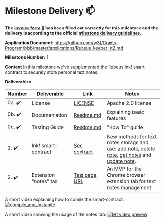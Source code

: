# Milestone Delivery :mailbox:

**The [invoice form :pencil:](https://docs.google.com/forms/d/e/1FAIpQLSfmNYaoCgrxyhzgoKQ0ynQvnNRoTmgApz9NrMp-hd8mhIiO0A/viewform) has been filled out correctly for this milestone and the delivery is according to the official [milestone delivery guidelines](https://github.com/w3f/Grants-Program/blob/master/docs/milestone-deliverables-guidelines.md).**

**Application Document:** https://github.com/w3f/Grants-Program/blob/master/applications/Rubeus_keeper_st2.md

**Milestone Number:** 1

**Context**
In this milestone we've supplemented the Rubeus Ink! smart contract to securely store personal text notes.

**Deliverables**

| Number                 | Deliverable           | Link                                                                                   | Notes                                                                                                                                                                                                                                                                                                                                                                                         |
| ---------------------- | --------------------- | -------------------------------------------------------------------------------------- | --------------------------------------------------------------------------------------------------------------------------------------------------------------------------------------------------------------------------------------------------------------------------------------------------------------------------------------------------------------------------------------------- |
| 0a. :heavy_check_mark: | License               | [LICENSE](https://github.com/bsn-si/rubeus-smartcontract/blob/main/LICENSE)            | Apache 2.0 license                                                                                                                                                                                                                                                                                                                                                                            |
| 0b. :heavy_check_mark: | Documentation         | [Readme.md](https://github.com/bsn-si/rubeus-smartcontract/blob/main/README.md)        | Explaining basic features                                                                                                                                                                                                                                                                                                                                                                     |
| 0c. :heavy_check_mark: | Testing Guide         | [Readme.md](https://github.com/bsn-si/rubeus-smartcontract/blob/main/README.md#how-to) | "How To" guide                                                                                                                                                                                                                                                                                                                                                                                |
| 1. :heavy_check_mark:  | Ink! smart-contract   | [See contract](https://github.com/bsn-si/rubeus-smartcontract/blob/main/lib.rs)        | New methods for text notes storage and use: [add note](https://github.com/bsn-si/rubeus-smartcontract/blob/main/lib.rs#L186), [delete note](https://github.com/bsn-si/rubeus-smartcontract/blob/main/lib.rs#L534), [get notes](https://github.com/bsn-si/rubeus-smartcontract/blob/main/lib.rs#L265) and [update note](https://github.com/bsn-si/rubeus-smartcontract/blob/main/lib.rs#L213). |
| 2. :heavy_check_mark:  | Extension “notes” tab | [Test page URL](https://bsn-si.github.io/rubeus/)                                      | An MVP for the Chrome browser extension tab for text notes management                                                                                                                                                                                                                                                                                                                         |

A short video explaining how to comile the smart-contract:
[![compile_and_instanite](https://user-images.githubusercontent.com/98888366/199804377-519b1651-f2ef-4d3b-b1be-cf9dd634b4c4.png)](https://media.bsn.si/rubeus/compile_and_instantiate_contract.mp4)

A short video showing the usage of the notes tab:
[![M1 video preview](https://user-images.githubusercontent.com/98888366/216132363-ef73c824-27e3-43b6-9e52-8489c2d9cfb8.png)](https://media.bsn.si/rubeus/notes.mp4)
